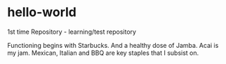 # hello-world
1st time Repository - learning/test repository

Functioning begins with Starbucks. And a healthy dose of Jamba. Acai is my jam. 
Mexican, Italian and BBQ are key staples that I subsist on.

